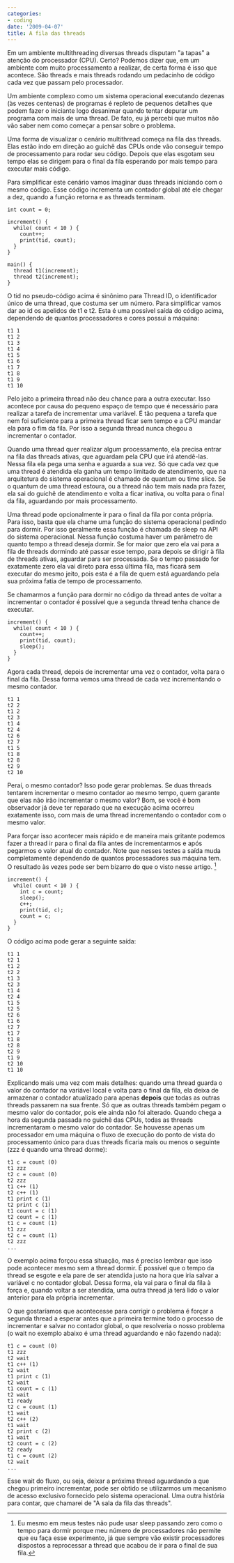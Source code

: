 ```yaml
---
categories:
- coding
date: '2009-04-07'
title: A fila das threads
---
```


Em um ambiente multithreading diversas threads disputam "a tapas" a atenção do processador (CPU). Certo? Podemos dizer que, em um ambiente com muito processamento a realizar, de certa forma é isso que acontece. São threads e mais threads rodando um pedacinho de código cada vez que passam pelo processador.

Um ambiente complexo como um sistema operacional executando dezenas (às vezes centenas) de programas é repleto de pequenos detalhes que podem fazer o iniciante logo desanimar quando tentar depurar um programa com mais de uma thread. De fato, eu já percebi que muitos não vão saber nem como começar a pensar sobre o problema.

Uma forma de visualizar o cenário multithread começa na fila das threads. Elas estão indo em direção ao guichê das CPUs onde vão conseguir tempo de processamento para rodar seu código. Depois que elas esgotam seu tempo elas se dirigem para o final da fila esperando por mais tempo para executar mais código.

Para simplificar este cenário vamos imaginar duas threads iniciando com o mesmo código. Esse código incrementa um contador global até ele chegar a dez, quando a função retorna e as threads terminam.

    int count = 0;

    increment() {
      while( count < 10 ) {
        count++;
        print(tid, count);
      }
    }

    main() {
      thread t1(increment);
      thread t2(increment);
    }

O tid no pseudo-código acima é sinônimo para Thread ID, o identificador único de uma thread, que costuma ser um número. Para simplificar vamos dar ao id os apelidos de t1 e t2. Esta é uma possível saída do código acima, dependendo de quantos processadores e cores possui a máquina:

    t1 1
    t1 2
    t1 3
    t1 4
    t1 5
    t1 6
    t1 7
    t1 8
    t1 9
    t1 10

Pelo jeito a primeira thread não deu chance para a outra executar. Isso acontece por causa do pequeno espaço de tempo que é necessário para realizar a tarefa de incrementar uma variável. É tão pequena a tarefa que nem foi suficiente para a primeira thread ficar sem tempo e a CPU mandar ela para o fim da fila. Por isso a segunda thread nunca chegou a incrementar o contador.

Quando uma thread quer realizar algum processamento, ela precisa entrar na fila das threads ativas, que aguardam pela CPU que irá atendê-las. Nessa fila ela pega uma senha e aguarda a sua vez. Só que cada vez que uma thread é atendida ela ganha um tempo limitado de atendimento, que na arquitetura do sistema operacional é chamado de quantum ou time slice. Se o quantum de uma thread estoura, ou a thread não tem mais nada pra fazer, ela sai do guichê de atendimento e volta a ficar inativa, ou volta para o final da fila, aguardando por mais processamento.

Uma thread pode opcionalmente ir para o final da fila por conta própria. Para isso, basta que ela chame uma função do sistema operacional pedindo para dormir. Por isso geralmente essa função é chamada de sleep na API do sistema operacional. Nessa função costuma haver um parâmetro de quanto tempo a thread deseja dormir. Se for maior que zero ela vai para a fila de threads dormindo até passar esse tempo, para depois se dirigir à fila de threads ativas, aguardar para ser processada. Se o tempo passado for exatamente zero ela vai direto para essa última fila, mas ficará sem executar do mesmo jeito, pois esta é a fila de quem está aguardando pela sua próxima fatia de tempo de processamento.

Se chamarmos a função para dormir no código da thread antes de voltar a incrementar o contador é possível que a segunda thread tenha chance de executar.

    increment() {
      while( count < 10 ) {
        count++;
        print(tid, count);
        sleep();
      }
    }

Agora cada thread, depois de incrementar uma vez o contador, volta para o final da fila. Dessa forma vemos uma thread de cada vez incrementando o mesmo contador.

    t1 1
    t2 2
    t1 2
    t2 3
    t1 4
    t2 4
    t2 6
    t2 7
    t1 5
    t1 8
    t2 8
    t2 9
    t2 10

Peraí, o mesmo contador? Isso pode gerar problemas. Se duas threads tentarem incrementar o mesmo contador ao mesmo tempo, quem garante que elas não irão incrementar o mesmo valor? Bom, se você é bom observador já deve ter reparado que na execução acima ocorreu exatamente isso, com mais de uma thread incrementando o contador com o mesmo valor.

Para forçar isso acontecer mais rápido e de maneira mais gritante podemos fazer a thread ir para o final da fila antes de incrementarmos e após pegarmos o valor atual do contador. Note que nesses testes a saída muda completamente dependendo de quantos processadores sua máquina tem. O resultado às vezes pode ser bem bizarro do que o visto nesse artigo. [^1]

    increment() {
      while( count < 10 ) {
        int c = count;
        sleep();
        c++;
        print(tid, c);
        count = c;
      }
    }

O código acima pode gerar a seguinte saída:

    t1 1
    t2 1
    t1 2
    t2 2
    t1 3
    t2 3
    t1 4
    t2 4
    t1 5
    t2 5
    t2 6
    t1 6
    t2 7
    t1 7
    t1 8
    t2 8
    t2 9
    t1 9
    t2 10
    t1 10

Explicando mais uma vez com mais detalhes: quando uma thread guarda o valor do contador na variável local e volta para o final da fila, ela deixa de armazenar o contador atualizado para apenas **depois** que todas as outras threads passarem na sua frente. Só que as outras threads também pegam o mesmo valor do contador, pois ele ainda não foi alterado. Quando chega a hora da segunda passada no guichê das CPUs, todas as threads incrementaram o mesmo valor do contador. Se houvesse apenas um processador em uma máquina o fluxo de execução do ponto de vista do processamento único para duas threads ficaria mais ou menos o seguinte (zzz é quando uma thread dorme):

    t1 c = count (0)
    t1 zzz
    t2 c = count (0)
    t2 zzz
    t1 c++ (1)
    t2 c++ (1)
    t1 print c (1)
    t2 print c (1)
    t1 count = c (1)
    t2 count = c (1)
    t1 c = count (1)
    t1 zzz
    t2 c = count (1)
    t2 zzz
    ...

O exemplo acima forçou essa situação, mas é preciso lembrar que isso pode acontecer mesmo sem a thread dormir. É possível que o tempo da thread se esgote e ela pare de ser atendida justo na hora que iria salvar a variável c no contador global. Dessa forma, ela vai para o final da fila à força e, quando voltar a ser atendida, uma outra thread já terá lido o valor anterior para ela própria incrementar.

O que gostaríamos que acontecesse para corrigir o problema é forçar a segunda thread a esperar antes que a primeira termine todo o processo de incrementar e salvar no contador global, o que resolveria o nosso problema (o wait no exemplo abaixo é uma thread aguardando e não fazendo nada):

    t1 c = count (0)
    t1 zzz
    t2 wait
    t1 c++ (1)
    t2 wait
    t1 print c (1)
    t2 wait
    t1 count = c (1)
    t2 wait
    t1 ready
    t2 c = count (1)
    t1 wait
    t2 c++ (2)
    t1 wait
    t2 print c (2)
    t1 wait
    t2 count = c (2)
    t2 ready
    t1 c = count (2)
    t2 wait
    ...

Esse wait do fluxo, ou seja, deixar a próxima thread aguardando a que chegou primeiro incrementar, pode ser obtido se utilizarmos um mecanismo de acesso exclusivo fornecido pelo sistema operacional. Uma outra história para contar, que chamarei de "A sala da fila das threads".

[^1]: Eu mesmo em meus testes não pude usar sleep passando zero como o tempo para dormir porque meu número de processadores não permite que eu faça esse experimento, já que sempre vão existir processadores dispostos a reprocessar a thread que acabou de ir para o final de sua fila.


